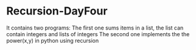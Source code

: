 # Recursion-DayFour
It contains two programs:
The first one sums items in a list, the list can contain integers and lists of integers
The second one implements the the power(x,y) in python using recursion
